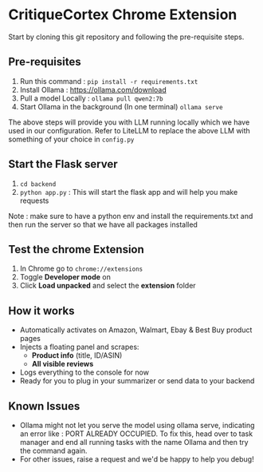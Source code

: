 # CritiqueCortex Chrome Extension

Start by cloning this git repository and following the pre-requisite steps. 

## Pre-requisites

1. Run this command : ```pip install -r requirements.txt```
2. Install Ollama : https://ollama.com/download
3. Pull a model Locally : ```ollama pull qwen2:7b``` 
4. Start Ollama in the background (In one terminal)
```ollama serve```

The above steps will provide you with LLM running locally which we have used in our configuration. Refer to LiteLLM to replace the above LLM with something of your choice in ```config.py```


## Start the Flask server

1. ```cd backend```
2. ```python app.py``` : This will start the flask app and will help you make requests

Note : make sure to have a python env and install the requirements.txt and then run the server so that we have all packages installed

## Test the chrome Extension

1. In Chrome go to `chrome://extensions`  
2. Toggle **Developer mode** on  
3. Click **Load unpacked** and select the **extension** folder  

## How it works

- Automatically activates on Amazon, Walmart, Ebay & Best Buy product pages  
- Injects a floating panel and scrapes:
  - **Product info** (title, ID/ASIN)
  - **All visible reviews**  
- Logs everything to the console for now  
- Ready for you to plug in your summarizer or send data to your backend  

## Known Issues

- Ollama might not let you serve the model using ollama serve, indicating an error like : PORT ALREADY OCCUPIED. To fix this, head over to task manager and end all running tasks with the name Ollama and then try the command again.
- For other issues, raise a request and we'd be happy to help you debug!
